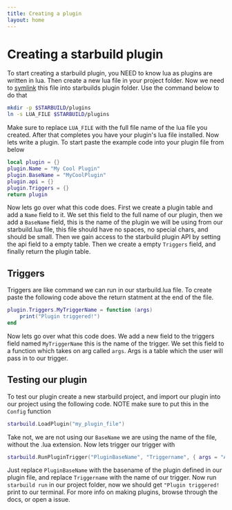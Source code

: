 ```yaml
---
title: Creating a plugin
layout: home
---
```

# Creating a starbuild plugin
To start creating a starbuild plugin, you NEED to know lua as plugins are written in lua. Then create a new lua file in your project folder. Now we need to [symlink](https://en.wikipedia.org/wiki/Symbolic_link) this file into starbuilds plugin folder. Use the command below to do that
```bash
mkdir -p $STARBUILD/plugins
ln -s LUA_FILE $STARBUILD/plugins
```
Make sure to replace ```LUA_FILE``` with the full file name of the lua file you created. After that completes you have your plugin's lua file installed. Now lets write a plugin. To start paste the example code into your plugin file from below
```lua
local plugin = {}
plugin.Name = "My Cool Plugin"
plugin.BaseName = "MyCoolPlugin"
plugin.api = {}
plugin.Triggers = {}
return plugin
```
Now lets go over what this code does. First we create a plugin table and add a ```Name``` field to it. We set this field to the full name of our plugin, then we add a ```BaseName``` field, this is the name of the plugin we will be using from our starbuild.lua file, this file should have no spaces, no special chars, and should be small. Then we gain access to the starbuild plugin API by setting the api field to a empty table. Then we create a empty ```Triggers``` field, and finally return the plugin table.

## Triggers
Triggers are like command we can run in our starbuild.lua file. To create paste the following code above the return statment at the end of the file.
```lua
plugin.Triggers.MyTriggerName = function (args)
    print("Plugin triggered!")
end
```
Now lets go over what this code does. We add a new field to the triggers field named ```MyTriggerName``` this is the name of the trigger. We set this field to a function which takes on arg called ```args```. Args is a table which the user will pass in to our trigger.

## Testing our plugin
To test our plugin create a new starbuild project, and import our plugin into our project using the following code. NOTE make sure to put this in the ```Config``` function
```lua
starbuild.LoadPlugin("my_plugin_file")
```
Take not, we are not using our ```BaseName``` we are using the name of the file, without the .lua extension. Now lets trigger our trigger with
```lua
starbuild.RunPluginTrigger("PluginBaseName", "Triggername", { args = "Args" })
```
Just replace ```PluginBaseName``` with the basename of the plugin defined in our plugin file, and replace ```Triggername``` with the name of our trigger. Now run ```starbuild run``` in our project folder, now we should get ```"Plugin triggered!``` print to our terminal. For more info on making plugins, browse through the docs, or open a issue.